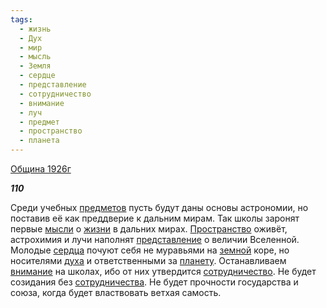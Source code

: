 ```yaml
---
tags:
  - жизнь
  - Дух
  - мир
  - мысль
  - Земля
  - сердце
  - представление
  - сотрудничество
  - внимание
  - луч
  - предмет
  - пространство
  - планета
---
```

[Община 1926г](https://127.0.0.1:4002/agni/1926)

___110___

Среди учебных [предметов](../../../tags/#предмет) пусть будут даны основы астрономии, но поставив её как преддверие к дальним мирам. Так школы заронят первые [мысли](../../../tags/#мысль) о [жизни](../../../tags/#жизнь) в дальних мирах. [Пространство](../../../tags/#пространство) оживёт, астрохимия и лучи наполнят [представление](../../../tags/#представление) о величии Вселенной. Молодые [сердца](../../../tags/#сердце) почуют себя не муравьями на [земной](../../../tags/#Земля) коре, но носителями [духа](../../../tags/#Дух) и ответственными за [планету](../../../tags/#планета). Останавливаем [внимание](../../../tags/#внимание) на школах, ибо от них утвердится [сотрудничество](../../../tags/#сотрудничество). Не будет созидания без [сотрудничества](../../../tags/#сотрудничество). Не будет прочности государства и союза, когда будет властвовать ветхая самость.   

